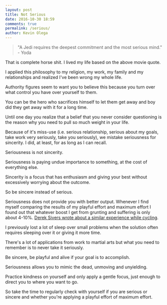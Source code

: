 ```yaml
---
layout: post
title: Not Serious
date: 2016-10-30 18:59
comments: true
permalink: /serious/
author: Kevin Olega
---
```


>"A Jedi requires the deepest commitment and the most serious mind." - Yoda

That is complete horse shit. I lived my life based on the above movie quote.

I applied this philosophy to my religion, my work, my family and my relationships and realized I've been wrong my whole life.

Authority figures seem to want you to believe this because you turn over what control you have over yourself to them.

You can be the hero who sacrifices himself to let them get away and boy did they get away with it for a long time.

Until one day you realize that a belief that you never consider questioning is the reason why you need to pull so much weight in your life.

Because of it's miss-use (i.e. serious relationship, serious about my goals, take work very seriously, take you seriously), we mistake seriousness for sincerity. I did, at least, for as long as I can recall.

Seriousness is not sincerity.

Seriousness is paying undue importance to something, at the cost of everything else.

Sincerity is a focus that has enthusiasm and giving your best without excessively worrying about the outcome.

So be sincere instead of serious.

Seriousness does not provide you with better output. Whenever I find myself comparing the results of my playful effort and maximum effort I found out that whatever boost I get from grunting and suffering is only about 4-10%. [Derek Sivers wrote about a similar experience while cycling](https://sivers.org/relax).

I previously lost a lot of sleep over small problems when the solution often requires sleeping over it or giving it more time.

There's a lot of applications from work to martial arts but what you need to remember is to never take it seriously.

Be sincere, be playful and alive if your goal is to accomplish.

Seriousness allows you to mimic the dead, unmoving and unyielding.

Practice kindness on yourself and only apply a gentle focus, just enough to direct you to where you want to go.

So take the time to regularly check with yourself if you are serious or sincere and whether you're applying a playful effort of maximum effort.

